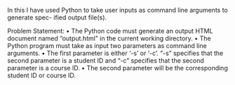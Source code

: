 In this I have used Python to take user inputs as command line arguments to generate spec-
ified output file(s). 


Problem Statement:
• The Python code must generate an output HTML document named “output.html" in the current working directory.
• The Python program must take as input two parameters as command line arguments.
• The first parameter is either ‘-s’ or ‘-c’. “-s” specifies that the second parameter is a student ID and
“-c” specifies that the second parameter is a course ID.
• The second parameter will be the corresponding student ID or course ID.

